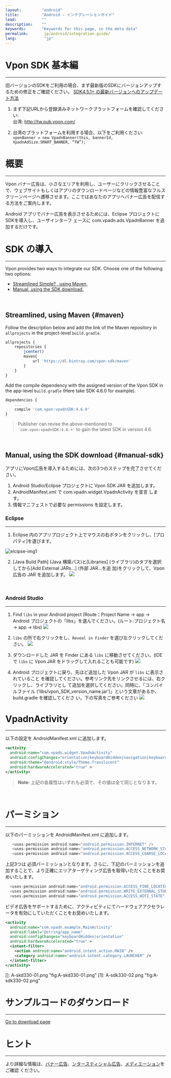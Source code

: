 ```yaml
---
layout:         "android"
title:          "Android - インテグレーションガイド"
lead:           ""
description:    ""
keywords:       "Keywords for this page, in the meta data"
permalink:       jp/android/integration-guide/
lang:            "jp"
---
```

# Vpon SDK 基本編
----
旧バージョンのSDKをご利用の場合、まず最新版のSDKにバージョンアップするための修正をご確認ください。 [SDK4.5.1+ の最新バージョンへのアップデート方法](../../android/latest-news/update-to-SDK4_5_1+/)

1. まず下記URLから登録済みネットワークプラットフォームを確認してください:<br>
台湾: <http://tw.pub.vpon.com/><br>

2. 台湾のプラットフォームを利用する場合、以下をご利用ください:<br>
`vponBanner = new VpadnBanner(this, bannerId, VpadnAdSize.SMART_BANNER,
“TW”);`


# 概要
--------
Vpon バナー広告は、小さなエリアを利用し、ユーザーにクリックさせることで、ウェブサイトもしくはアプリのダウンロードページなどの情報豊富なフルスクリーンページへ遷移させます。ここではあなたのアプリへバナー広告を配信する方法をご案内します。

Android アプリでバナー広告を表示させるためには、Eclipse プロジェクトにSDKを導入し、ユーザインターフ ェースに com.vpadn.ads.VpadnBanner を追加するだけです。

# SDK の導入
----------

Vpon provides two ways to integrate our SDK. Choose one of the following two options:

* [Streamlined Simple? , using Maven,](#maven)<br>
* [Manual, using the SDK download.](#manual-sdk)<br>
<br>

## Streamlined, using Maven {#maven}

Follow the description below and add the link of the Maven repository in `allprojects` in the project-level `build.gradle`.

```javascript
allprojects {
    repositories {
        jcenter()
        maven{
            url 'https://dl.bintray.com/vpon-sdk/maven'
        }
    }
}
```

Add the compile dependency with the assigned version of the Vpon SDK in the app-level `build.gradle` (Here take SDK 4.6.0 for example).

```javascript
dependencies {
    ...
    compile 'com.vpon:vpadnSDK:4.6.0'
}
```

> Publisher can revise the above-mentioned to ``'com.vpon:vpadnSDK:4.6.+'`` to gain the latest SDK in version 4.6.

<br>

## Manual, using the SDK download {#manual-sdk}

アプリにVpon広告を導入するためには、次の3つのステップを完了させてください。

1.  Android Studio/Eclipse プロジェクトに Vpon SDK JAR を追加します。
2.  AndroidManifest.xml で com.vpadn.widget.VpadnActivity を宣言 します。
3.  情報マニフェストで必要な permissions を設定します。

### Eclipse
---
1. Eclipse 内のアプリプロジェクト上でマウスの右ボタンをクリックし、[プロパティ]を選びます。
<img src = "{{site.imgurl}}/A-sdk330-01.png" alt="elcipse-img1" class="width-400">

2. [Java Build Path] (Java 構築パス)と[Libraries] (ライブラリ)のタブを選択してから[Add External JARs...] (外部 JAR...を追 加)をクリックして、Vpon 広告の JAR を追加します。
![]({{site.imgurl}}/A-sdk330-02.png)
<br>


### Android Studio
---
1. Find `libs` in your Android project (Route：Project Name -&gt; app
-&gt; Android プロジェクトの「libs」を選んでください。(ルート:プロジェクト名 -&gt; app -&gt; libs)
![]({{site.imgurl}}/ProjectLibFolder.jpg)


2. `libs` の所で右クリックをし、`Reveal in Finder` を選び左クリックしてください。
![]({{site.imgurl}}/DropJarFileToLibFolder.jpg)


3. ダウンロードした JAR を Finder にある `libs` に移動させてください。(IDE で `libs` に Vpon JAR をドラッグして入れることも可能です)
![]({{site.imgurl}}/MainInterface.jpg)



4. Android プロジェクトに戻り、先ほど追加した Vpon JAR が `libs` に表示されていること を確認してください。参考リンク先をリンクさせるには、右クリックし、ライブラリとし て追加を選択してください。同時に、「コンパイルファイル ('libs/vpon_SDK_version_name.jar')」という文章があるか、 build.gradle を確認してくださ い。下の写真をご参考ください
![]({{site.imgurl}}/ModifyBuildGradle.jpg)

# VpadnActivity
---
以下の設定を AndroidManifest.xml に追加します。

```xml
<activity
  android:name="com.vpadn.widget.VpadnActivity"
  android:configChanges="orientation|keyboardHidden|navigation|keyboard|screenLayout|uiMode|screenSize|smallestScreenSize"
  android:theme="@android:style/Theme.Translucent"
  android:hardwareAccelerated="true" >
</activity>
```

> **Note**: 上記の各属性はいずれも必須で、その値は全て同じとなります。

<br>

# パーミション
---
以下のパーミッションを AndroidManifest.xml に追加します。

```java
   <uses-permission android:name="android.permission.INTERNET" />
   <uses-permission android:name="android.permission.ACCESS_NETWORK_STATE"/>
   <uses-permission android:name="android.permission.ACCESS_COARSE_LOCATION"/>
```

上記3つは 必須パーミッションとなります。さらに、下記のパーミッションを追加することで、より正確にエリアターゲティング広告を取得いただくことをお奨めいたします。

```java
  <uses-permission android:name="android.permission.ACCESS_FINE_LOCATION"/>
  <uses-permission android:name="android.permission.WRITE_EXTERNAL_STORAGE" />
  <uses-permission android:name="android.permission.ACCESS_WIFI_STATE" />
```

ビデオ広告をサポートするために、アクティビティにてハードウェアアクセラレータを有効にしていただくことをお奨めいたします。

```xml
<activity
  android:name="com.vpadn.example.MainActivity"
  android:label="@string/app_name"
  android:configChanges="keyboardHidden|orientation"
  android:hardwareAccelerated="true" >
  <intent-filter>
    <action android:name="android.intent.action.MAIN" />
    <category android:name="android.intent.category.LAUNCHER" />
  </intent-filter>
</activity>
```
  []: A-skd330-01.png "fig:A-skd330-01.png"
  [1]: A-sdk330-02.png "fig:A-sdk330-02.png"


# サンプルコードのダウンロード
---
[Go to download page](../download)

# ヒント
---

より詳細な情報は、[バナー広告](../banner)、[ンタースティシャル広告](../interstitial)、[メディエーション](../mediation)をご確認 ください。
